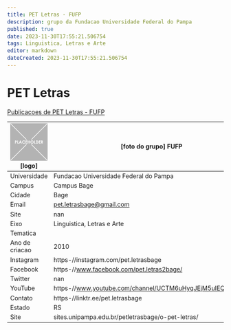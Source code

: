```yaml
---
title: PET Letras - FUFP
description: grupo da Fundacao Universidade Federal do Pampa
published: true
date: 2023-11-30T17:55:21.506754
tags: Linguistica, Letras e Arte
editor: markdown
dateCreated: 2023-11-30T17:55:21.506754
---
```


# PET Letras

[Publicacoes de PET Letras - FUFP](/atividade/14PETLetrasFUFP/feed.md)

| ![placeholder.png](/placeholder.png) [logo] | [foto do grupo] FUFP         |
| ------------------------------------------- | ------------------------------------------------- |
| Universidade                                | Fundacao Universidade Federal do Pampa      |
| Campus                                      | Campus Bage            |
| Cidade                                      | Bage             |
| Email                                       | pet.letrasbage@gmail.com             |
| Site                                        | nan              |
| Eixo                                        | Linguistica, Letras e Arte              |
| Tematica                                    |           |
| Ano de criacao                              | 2010        |
| Instagram                                   | https-//instagram.com/pet.letrasbage         |
| Facebook                                    | https-//www.facebook.com/pet.letras2bage/          |
| Twitter                                     | nan           |
| YouTube                                     | https-//www.youtube.com/channel/UCTM6uHyqJEjM5uIEQO8C3VA           |
| Contato                                     | https-//linktr.ee/pet.letrasbage         |
| Estado                                      |  RS            |
| Site                                        | sites.unipampa.edu.br/petletrasbage/o-pet-letras/ |
